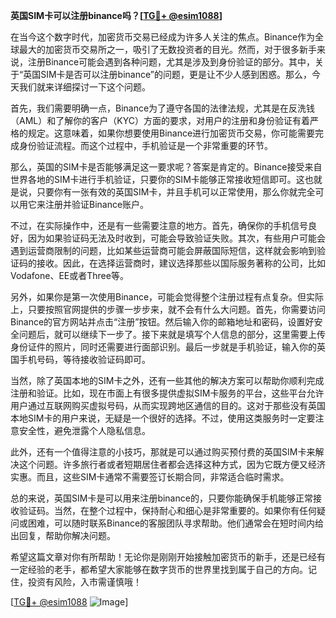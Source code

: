 **英国SIM卡可以注册binance吗？[[TG💪+ @esim1088](https://t.me/s/esim1088)]**

在当今这个数字时代，加密货币交易已经成为许多人关注的焦点。Binance作为全球最大的加密货币交易所之一，吸引了无数投资者的目光。然而，对于很多新手来说，注册Binance可能会遇到各种问题，尤其是涉及到身份验证的部分。其中，关于“英国SIM卡是否可以注册binance”的问题，更是让不少人感到困惑。那么，今天我们就来详细探讨一下这个问题。

首先，我们需要明确一点，Binance为了遵守各国的法律法规，尤其是在反洗钱（AML）和了解你的客户（KYC）方面的要求，对用户的注册和身份验证有着严格的规定。这意味着，如果你想要使用Binance进行加密货币交易，你可能需要完成身份验证流程。而这个过程中，手机验证是一个非常重要的环节。

那么，英国的SIM卡是否能够满足这一要求呢？答案是肯定的。Binance接受来自世界各地的SIM卡进行手机验证，只要你的SIM卡能够正常接收短信即可。这也就是说，只要你有一张有效的英国SIM卡，并且手机可以正常使用，那么你就完全可以用它来注册并验证Binance账户。

不过，在实际操作中，还是有一些需要注意的地方。首先，确保你的手机信号良好，因为如果验证码无法及时收到，可能会导致验证失败。其次，有些用户可能会遇到运营商限制的问题，比如某些运营商可能会屏蔽国际短信，这样就会影响到验证码的接收。因此，在选择运营商时，建议选择那些以国际服务著称的公司，比如Vodafone、EE或者Three等。

另外，如果你是第一次使用Binance，可能会觉得整个注册过程有点复杂。但实际上，只要按照官网提供的步骤一步步来，就不会有什么大问题。首先，你需要访问Binance的官方网站并点击“注册”按钮。然后输入你的邮箱地址和密码，设置好安全问题后，就可以继续下一步了。接下来就是填写个人信息的部分，这里需要上传身份证件的照片，同时还需要进行面部识别。最后一步就是手机验证，输入你的英国手机号码，等待接收验证码即可。

当然，除了英国本地的SIM卡之外，还有一些其他的解决方案可以帮助你顺利完成注册和验证。比如，现在市面上有很多提供虚拟SIM卡服务的平台，这些平台允许用户通过互联网购买虚拟号码，从而实现跨地区通信的目的。这对于那些没有英国本地SIM卡的用户来说，无疑是一个很好的选择。不过，使用这类服务时一定要注意安全性，避免泄露个人隐私信息。

此外，还有一个值得注意的小技巧，那就是可以通过购买预付费的英国SIM卡来解决这个问题。许多旅行者或者短期居住者都会选择这种方式，因为它既方便又经济实惠。而且，这些SIM卡通常不需要签订长期合同，非常适合临时需求。

总的来说，英国SIM卡是可以用来注册binance的，只要你能确保手机能够正常接收验证码。当然，在整个过程中，保持耐心和细心是非常重要的。如果你有任何疑问或困难，可以随时联系Binance的客服团队寻求帮助。他们通常会在短时间内给出回复，帮助你解决问题。

希望这篇文章对你有所帮助！无论你是刚刚开始接触加密货币的新手，还是已经有一定经验的老手，都希望大家能够在数字货币的世界里找到属于自己的方向。记住，投资有风险，入市需谨慎哦！

[[TG💪+ @esim1088](https://t.me/s/esim1088) ![Image](https://i.postimg.cc/4NQfJmqS/Snipaste-2025-05-13-00-14-12.png)]
